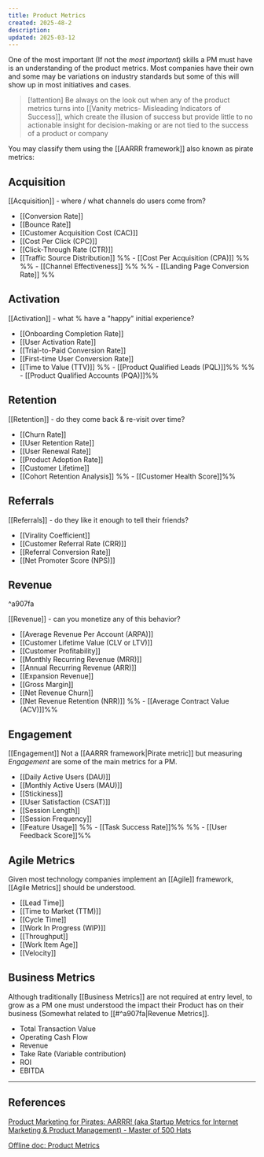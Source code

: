 ```yaml
---
title: Product Metrics
created: 2025-48-2
description: 
updated: 2025-03-12
---
```


One of the most important (If not the *most important*) skills a PM must have is an understanding of the product metrics. Most companies have their own and some may be variations on industry standards but some of this will show up in most initiatives and cases.

>[!attention]
> Be always on the look out when any of the product metrics turns into [[Vanity metrics- Misleading Indicators of Success]], which create the illusion of success but provide little to no actionable insight for decision-making or are not tied to the success of a product or company

You may classify them using the [[AARRR framework]] also known as pirate metrics:

## Acquisition
[[Acquisition]] - where / what channels do users come from?
- [[Conversion Rate]]
- [[Bounce Rate]]
- [[Customer Acquisition Cost (CAC)]]
- [[Cost Per Click (CPC)]]
- [[Click-Through Rate (CTR)]]
- [[Traffic Source Distribution]]
%% - [[Cost Per Acquisition (CPA)]] %%
%% - [[Channel Effectiveness]] %%
%% - [[Landing Page Conversion Rate]] %% 

## Activation
[[Activation]] - what % have a "happy" initial experience?
- [[Onboarding Completion Rate]]
- [[User Activation Rate]]
- [[Trial-to-Paid Conversion Rate]]
- [[First-time User Conversion Rate]]
- [[Time to Value (TTV)]]
%% - [[Product Qualified Leads (PQL)]]%% 
%% - [[Product Qualified Accounts (PQA)]]%% 

## Retention
[[Retention]] - do they come back & re-visit over time?
- [[Churn Rate]]
- [[User Retention Rate]]
- [[User Renewal Rate]]
- [[Product Adoption Rate]]
- [[Customer Lifetime]]
- [[Cohort Retention Analysis]]
%% - [[Customer Health Score]]%% 

## Referrals
[[Referrals]] - do they like it enough to tell their friends?
- [[Virality Coefficient]]
- [[Customer Referral Rate (CRR)]]
- [[Referral Conversion Rate]]
- [[Net Promoter Score (NPS)]]

## Revenue

^a907fa

[[Revenue]] - can you monetize any of this behavior?
- [[Average Revenue Per Account (ARPA)]]
- [[Customer Lifetime Value (CLV or LTV)]]
- [[Customer Profitability]]
- [[Monthly Recurring Revenue (MRR)]]
- [[Annual Recurring Revenue (ARR)]]
- [[Expansion Revenue]] 
- [[Gross Margin]]
- [[Net Revenue Churn]]
- [[Net Revenue Retention (NRR)]]
%% - [[Average Contract Value (ACV)]]%% 

## Engagement
[[Engagement]]
Not a [[AARRR framework|Pirate metric]] but measuring *Engagement* are some of the main metrics for a PM.
- [[Daily Active Users (DAU)]]
- [[Monthly Active Users (MAU)]]
- [[Stickiness]]
- [[User Satisfaction (CSAT)]]
- [[Session Length]]
- [[Session Frequency]]
- [[Feature Usage]]
%% - [[Task Success Rate]]%% 
%% - [[User Feedback Score]]%% 

## Agile Metrics
Given most technology companies implement an [[Agile]] framework, [[Agile Metrics]] should be understood.
- [[Lead Time]]
- [[Time to Market (TTM)]]
- [[Cycle Time]]
- [[Work In Progress (WIP)]]
- [[Throughput]]
- [[Work Item Age]]
- [[Velocity]]

## Business Metrics
Although traditionally [[Business Metrics]] are not required at entry level, to grow as a PM one must understood the impact their Product has on their business (Somewhat related to [[#^a907fa|Revenue Metrics]].
- Total Transaction Value 
- Operating Cash Flow
- Revenue
- Take Rate (Variable contribution)
- ROI
- EBITDA


---
## References
[Product Marketing for Pirates: AARRR! (aka Startup Metrics for Internet Marketing & Product Management) - Master of 500 Hats](https://500hats.typepad.com/500blogs/2007/06/internet-market.html)

[Offline doc: Product Metrics](bear://x-callback-url/open-note?id=336DD551-F319-4625-A73B-17AF7B418F41)
